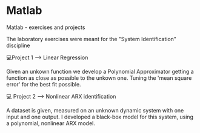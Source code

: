 # Matlab
Matlab - exercises and projects

The laboratory exercises were meant for the "System Identification" discipline

💻Project 1 --> Linear Regression

Given an unkown function we develop a Polynomial Approximator getting a function as close as possible to the unkown one.
Tuning the 'mean square error' for the best fit possible.


💻 Project 2 --> Nonlinear ARX identification

A dataset is given, measured on an unknown dynamic system with one input and one output.
I developed a black-box model for this system, using a polynomial, nonlinear ARX model.




